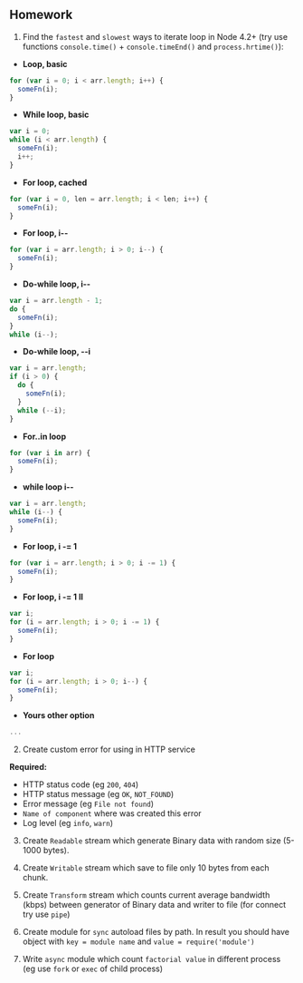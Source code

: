## Homework

1. Find the `fastest` and `slowest` ways to iterate loop in Node 4.2+ (try use functions `console.time()` + `console.timeEnd()` and `process.hrtime()`):

 - **Loop, basic**
	
```js
for (var i = 0; i < arr.length; i++) {
  someFn(i);
}
```

 - **While loop, basic**
	
```js
var i = 0;
while (i < arr.length) {
  someFn(i);
  i++;
}
```

 - **For loop, cached**
	
```js
for (var i = 0, len = arr.length; i < len; i++) {
  someFn(i);
}
```

 - **For loop, i--**
	
```js
for (var i = arr.length; i > 0; i--) {
  someFn(i);
}
```

 - **Do-while loop, i--**
	
```js
var i = arr.length - 1;
do {
  someFn(i);
}
while (i--);
```

 - **Do-while loop, --i**
	
```js
var i = arr.length;
if (i > 0) {
  do {
    someFn(i);
  }
  while (--i);
}
```

 - **For..in loop**
	
```js
for (var i in arr) {
  someFn(i);
}
```

 - **while loop i--**
	
```js
var i = arr.length;
while (i--) {
  someFn(i);
}
```

 - **For loop, i -= 1**
	
```js
for (var i = arr.length; i > 0; i -= 1) {
  someFn(i);
}
```

 - **For loop, i -= 1 II**
	
```js
var i;
for (i = arr.length; i > 0; i -= 1) {
  someFn(i);
}
```

 - **For loop**
	
```js
var i;
for (i = arr.length; i > 0; i--) {
  someFn(i);
}
```

 - **Yours other option**
 
```js
...
```

2. Create custom error for using in HTTP service

**Required:**

 - HTTP status code (eg `200`, `404`)
 - HTTP status message (eg `OK`, `NOT_FOUND`)
 - Error message (eg `File not found`)
 - `Name of component` where was created this error
 - Log level (eg `info`, `warn`)


3. Create `Readable` stream which generate Binary data with random size (5-1000 bytes).

4. Create `Writable` stream which save to file only 10 bytes from each chunk.

5. Create `Transform` stream which counts current average bandwidth (kbps) between generator of Binary data and writer to file (for connect try use `pipe`)

6. Create module for `sync` autoload files by path. In result you should have object with `key = module name` and `value = require('module')`

7. Write `async` module which count `factorial value` in different process (eg use `fork` or `exec` of child process)
